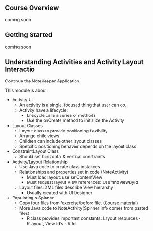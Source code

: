 ## Course Overview
coming soon

## Getting Started
coming soon

## Understanding Activities and Activity Layout Interactio

Continue the NoteKeeper Application.

This module is about:
* Activity UI
	* An activity is a single, focused thing that user can do.
	* Activity have a lifecycle: 
		* Lifecycle calls a series of methods
		* Use the onCreate method to initialize the Activity
* Layout Classes
	* Layout classes provide positioning flexibility
	* Arrange child views
	* Children can include other layout classes
	* Spetcific positioning behavior depends on the layout class
* ConstraintLayout Class
	* Should set horizontal & vertical constraints
* Activity/Layout Relationship
	* Use Java code to create class instances
	* Relationships and properties set in code (NoteActivity)
		* Must load layout: use setContentView
		* Must request layout View references: Use findViewById
	* Layout files: XML files describe View hierarchy
		* Usually created with UI Designer 
* Populating a Spinner
	* Copy four files from /exercise/before file. (Course material)
	* More Java code to NoteActivity(Spinner info comes from pasted files)
		* R class provides important constants: Layout resources - R.layout, View Id's - R.Id





